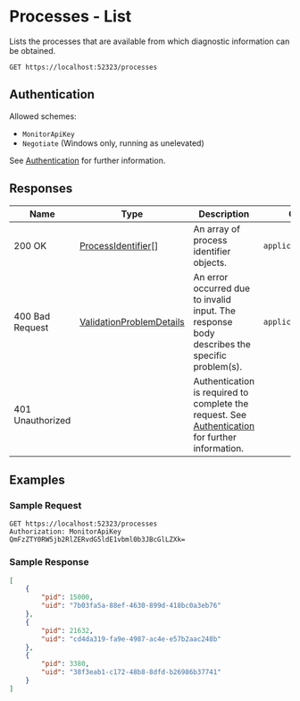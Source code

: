 # Processes - List

Lists the processes that are available from which diagnostic information can be obtained.
```http
GET https://localhost:52323/processes
```

## Authentication

Allowed schemes:
- `MonitorApiKey`
- `Negotiate` (Windows only, running as unelevated)

See [Authentication](authentication.md) for further information.

## Responses

| Name | Type | Description | Content Type |
|---|---|---|---|
| 200 OK | [ProcessIdentifier](definitions.md#ProcessIdentifier)[] | An array of process identifier objects. | `application/json` |
| 400 Bad Request | [ValidationProblemDetails](definitions.md#ValidationProblemDetails) | An error occurred due to invalid input. The response body describes the specific problem(s). | `application/problem+json` |
| 401 Unauthorized | | Authentication is required to complete the request. See [Authentication](authentication.md) for further information. | |

## Examples

### Sample Request

```http
GET https://localhost:52323/processes
Authorization: MonitorApiKey QmFzZTY0RW5jb2RlZERvdG5ldE1vbml0b3JBcGlLZXk=
```

### Sample Response

```json
[
    {
        "pid": 15000,
        "uid": "7b03fa5a-88ef-4630-899d-418bc0a3eb76"
    },
    {
        "pid": 21632,
        "uid": "cd4da319-fa9e-4987-ac4e-e57b2aac248b"
    },
    {
        "pid": 3380,
        "uid": "38f3eab1-c172-48b8-8dfd-b26986b37741"
    }
]
```